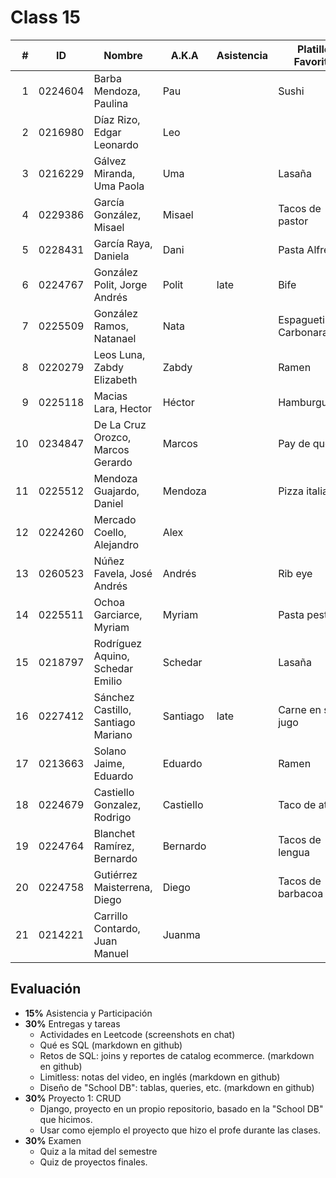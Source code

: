 Class 15
========

|  # | ID      | Nombre                             | A.K.A     | Asistencia | Platillo Favorito   |
|---:|---------|------------------------------------|-----------|------------|---------------------|
|  1 | 0224604 | Barba Mendoza, Paulina             | Pau       |            | Sushi               |
|  2 | 0216980 | Díaz Rizo, Edgar Leonardo          | Leo       |            |                     |
|  3 | 0216229 | Gálvez Miranda, Uma Paola          | Uma       |            | Lasaña              |
|  4 | 0229386 | García González, Misael            | Misael    |            | Tacos de pastor     |
|  5 | 0228431 | García Raya, Daniela               | Dani      |            | Pasta Alfredo       |
|  6 | 0224767 | González Polit, Jorge Andrés       | Polit     | late       | Bife                |
|  7 | 0225509 | González Ramos, Natanael           | Nata      |            | Espagueti Carbonara |
|  8 | 0220279 | Leos Luna, Zabdy Elizabeth         | Zabdy     |            | Ramen               |
|  9 | 0225118 | Macias Lara, Hector                | Héctor    |            | Hamburguesas        |
| 10 | 0234847 | De La Cruz Orozco, Marcos Gerardo  | Marcos    |            | Pay de queso        |
| 11 | 0225512 | Mendoza Guajardo, Daniel           | Mendoza   |            | Pizza italiana      |
| 12 | 0224260 | Mercado Coello, Alejandro          | Alex      |            |                     |
| 13 | 0260523 | Núñez Favela, José Andrés          | Andrés    |            | Rib eye             |
| 14 | 0225511 | Ochoa Garciarce, Myriam            | Myriam    |            | Pasta pesto         |
| 15 | 0218797 | Rodríguez Aquino, Schedar Emilio   | Schedar   |            | Lasaña              |
| 16 | 0227412 | Sánchez Castillo, Santiago Mariano | Santiago  | late       | Carne en su jugo    |
| 17 | 0213663 | Solano Jaime, Eduardo              | Eduardo   |            | Ramen               |
| 18 | 0224679 | Castiello Gonzalez, Rodrigo        | Castiello |            | Taco de atún        |
| 19 | 0224764 | Blanchet Ramírez, Bernardo         | Bernardo  |            | Tacos de lengua     |
| 20 | 0224758 | Gutiérrez Maisterrena, Diego       | Diego     |            | Tacos de barbacoa   |
| 21 | 0214221 | Carrillo Contardo, Juan Manuel     | Juanma    |            |                     |

Evaluación
----------

- **15%** Asistencia y Participación
- **30%** Entregas y tareas
  - Actividades en Leetcode (screenshots en chat)
  - Qué es SQL (markdown en github)
  - Retos de SQL: joins y reportes de catalog ecommerce. (markdown en github)
  - Limitless: notas del video, en inglés (markdown en github)
  - Diseño de "School DB": tablas, queries, etc. (markdown en github)
- **30%** Proyecto 1: CRUD
  - Django, proyecto en un propio repositorio, basado en la "School DB" que hicimos.
  - Usar como ejemplo el proyecto que hizo el profe durante las clases.
- **30%** Examen
  - Quiz a la mitad del semestre
  - Quiz de proyectos finales.


